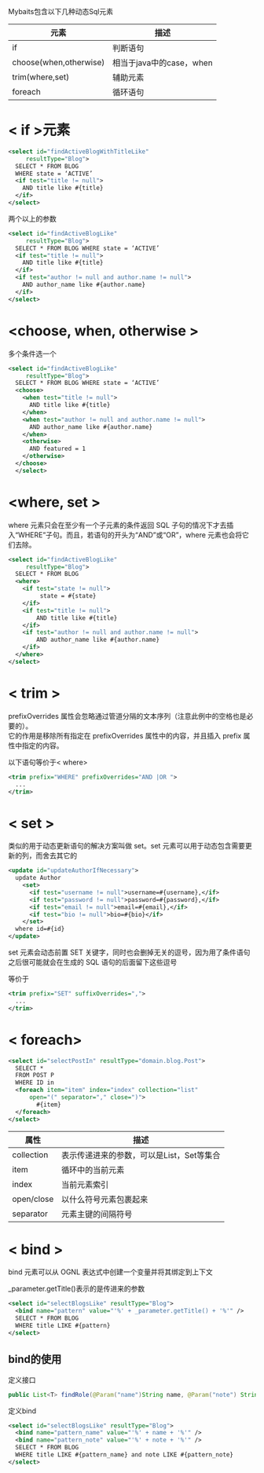 Mybaits包含以下几种动态Sql元素

|元素|描述|
|--|--|
|if|判断语句|
|choose(when,otherwise)|相当于java中的case，when|
|trim(where,set)|辅助元素|
|foreach|循环语句|

# < if >元素
```xml
<select id="findActiveBlogWithTitleLike"
     resultType="Blog">
  SELECT * FROM BLOG 
  WHERE state = ‘ACTIVE’ 
  <if test="title != null">
    AND title like #{title}
  </if>
</select>
```

两个以上的参数
```xml
<select id="findActiveBlogLike"
     resultType="Blog">
  SELECT * FROM BLOG WHERE state = ‘ACTIVE’ 
  <if test="title != null">
    AND title like #{title}
  </if>
  <if test="author != null and author.name != null">
    AND author_name like #{author.name}
  </if>
</select>
```

# <choose, when, otherwise >

多个条件选一个
```xml
<select id="findActiveBlogLike"
     resultType="Blog">
  SELECT * FROM BLOG WHERE state = ‘ACTIVE’
  <choose>
    <when test="title != null">
      AND title like #{title}
    </when>
    <when test="author != null and author.name != null">
      AND author_name like #{author.name}
    </when>
    <otherwise>
      AND featured = 1
    </otherwise>
  </choose>
  </select>
  ```

# <where, set >

where 元素只会在至少有一个子元素的条件返回 SQL 子句的情况下才去插入“WHERE”子句。而且，若语句的开头为“AND”或“OR”，where 元素也会将它们去除。

```xml
<select id="findActiveBlogLike"
     resultType="Blog">
  SELECT * FROM BLOG 
  <where> 
    <if test="state != null">
         state = #{state}
    </if> 
    <if test="title != null">
        AND title like #{title}
    </if>
    <if test="author != null and author.name != null">
        AND author_name like #{author.name}
    </if>
  </where>
</select>
```

# < trim >

prefixOverrides 属性会忽略通过管道分隔的文本序列（注意此例中的空格也是必要的）。  
它的作用是移除所有指定在 prefixOverrides 属性中的内容，并且插入 prefix 属性中指定的内容。

以下语句等价于< where>
```xml
<trim prefix="WHERE" prefixOverrides="AND |OR ">
  ... 
</trim>
```

# < set >

类似的用于动态更新语句的解决方案叫做 set。set 元素可以用于动态包含需要更新的列，而舍去其它的

```xml
<update id="updateAuthorIfNecessary">
  update Author
    <set>
      <if test="username != null">username=#{username},</if>
      <if test="password != null">password=#{password},</if>
      <if test="email != null">email=#{email},</if>
      <if test="bio != null">bio=#{bio}</if>
    </set>
  where id=#{id}
</update>
```

set 元素会动态前置 SET 关键字，同时也会删掉无关的逗号，因为用了条件语句之后很可能就会在生成的 SQL 语句的后面留下这些逗号

等价于
```xml
<trim prefix="SET" suffixOverrides=",">
  ...
</trim>
```

# < foreach>

```xml
<select id="selectPostIn" resultType="domain.blog.Post">
  SELECT *
  FROM POST P
  WHERE ID in
  <foreach item="item" index="index" collection="list"
      open="(" separator="," close=")">
        #{item}
  </foreach>
</select>
```

|属性|描述|
|--|--|
|collection|表示传递进来的参数，可以是List，Set等集合|
|item|循环中的当前元素|
|index|当前元素索引|
|open/close|以什么符号元素包裹起来|
|separator|元素主键的间隔符号|

# < bind >
bind 元素可以从 OGNL 表达式中创建一个变量并将其绑定到上下文

_parameter.getTitle()表示的是传进来的参数
```xml
<select id="selectBlogsLike" resultType="Blog">
  <bind name="pattern" value="'%' + _parameter.getTitle() + '%'" />
  SELECT * FROM BLOG
  WHERE title LIKE #{pattern}
</select>
```

## bind的使用

定义接口
```java
public List<T> findRole(@Param("name")String name, @Param("note") String note);
```

定义bind
```xml
<select id="selectBlogsLike" resultType="Blog">
  <bind name="pattern_name" value="'%' + name + '%'" />
  <bind name="pattern_note" value="'%' + note + '%'" />
  SELECT * FROM BLOG
  WHERE title LIKE #{pattern_name} and note LIKE #{pattern_note}
</select>
```